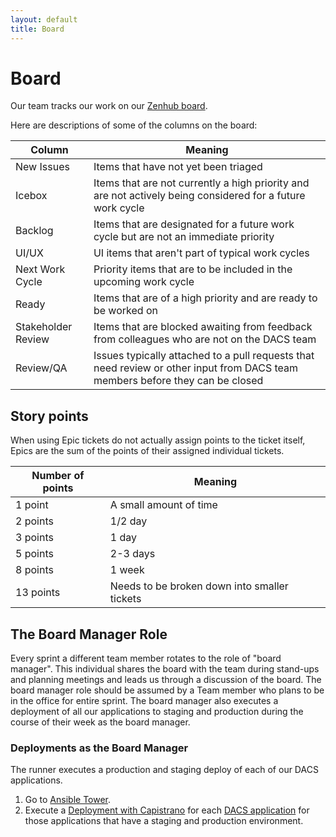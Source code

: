 ```yaml
---
layout: default
title: Board
---
```

# Board

Our team tracks our work on our [Zenhub board](https://app.zenhub.com/workspaces/feature-work-cycle-board-571691cab409d8d821b873be/board).

Here are descriptions of some of the columns on the board:

| Column | Meaning  |
|---|---|
| New Issues | Items that have not yet been triaged |
| Icebox | Items that are not currently a high priority and are not actively being considered for a future work cycle |
| Backlog | Items that are designated for a future work cycle but are not an immediate priority |  
| UI/UX | UI items that aren't part of typical work cycles |
| Next Work Cycle | Priority items that are to be included in the upcoming work cycle |
| Ready  | Items that are of a high priority and are ready to be worked on  |
| Stakeholder Review | Items that are blocked awaiting from feedback from colleagues who are not on the DACS team | 
| Review/QA | Issues typically attached to a pull requests that need review or other input from DACS team members before they can be closed |



## Story points

When using Epic tickets do not actually assign points to the ticket itself, Epics are the sum of the points of their assigned individual tickets. 

| Number of points | Meaning |
|---|---|
|1 point|A small amount of time|
|2 points|1/2 day|
|3 points|1 day|
|5 points|2-3 days|
|8 points|1 week|
|13 points|Needs to be broken down into smaller tickets|

## The Board Manager Role
Every sprint a different team member rotates to the role of "board manager". This individual shares the board with the team during stand-ups and planning meetings and leads us through a discussion of the board. The board manager role should be assumed by a Team member who plans to be in the office for entire sprint. The board manager also executes a deployment of all our applications to staging and production during the course of their week as the board manager.

### Deployments as the Board Manager

The runner executes a production and staging deploy of each of our DACS applications. 

1. Go to [Ansible Tower](https://ansible-tower.princeton.edu/).
2. Execute a [Deployment with Capistrano](https://ansible-tower.princeton.edu/#/templates/job_template/13/details) for each [DACS application](https://docs.google.com/spreadsheets/d/1fJZ6CE4yq4EyaoeOE__bjEYPUv5xlZVM0bPKfyVAUQw/edit#gid=0) for those applications that have a staging and production environment.  
